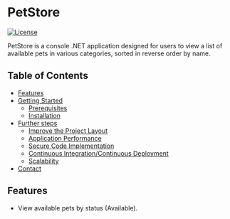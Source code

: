 # PetStore

[![License](https://img.shields.io/badge/license-MIT-blue.svg)](LICENSE)

PetStore is a console .NET application designed for users to view a list of available pets in various categories, sorted in reverse order by name.

## Table of Contents
- [Features](#features)
- [Getting Started](#getting-started)
  - [Prerequisites](#prerequisites)
  - [Installation](#installation)
- [Further steps](#further-steps)
  - [Improve the Project Layout](#improve-the-project-layout)
  - [Application Performance](#application-performance)
  - [Secure Code Implementation](#secure-code-implementation)
  - [Continuous Integration/Continuous Deployment](#continuous-integration-continuous-deployment)
  - [Scalability](#scalability)
- [Contact](#contact)

## Features
- View available pets by status (Available).
